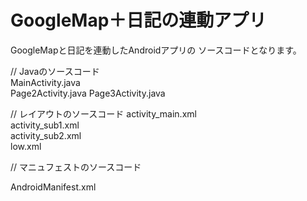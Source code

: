 GoogleMap＋日記の連動アプリ
=======
GoogleMapと日記を連動したAndroidアプリの
ソースコードとなります。

// Javaのソースコード	
MainActivity.java	
Page2Activity.java
Page3Activity.java

// レイアウトのソースコード
activity_main.xml	
activity_sub1.xml	
activity_sub2.xml	
low.xml

// マニュフェストのソースコード

AndroidManifest.xml
